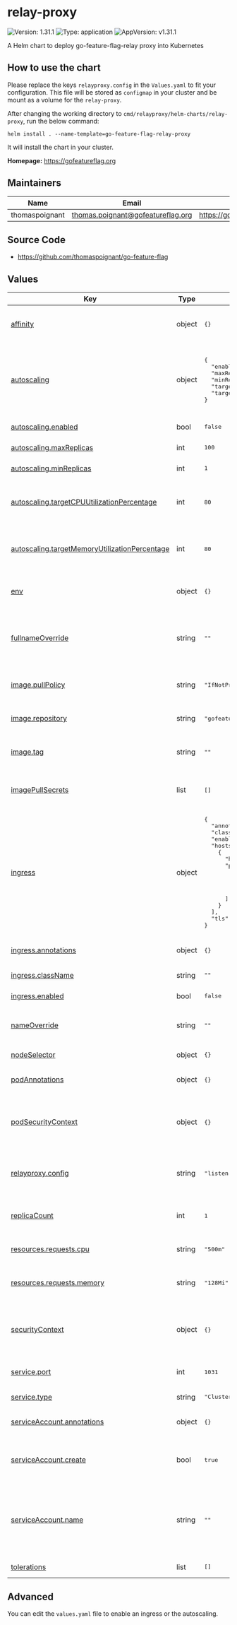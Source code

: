 # relay-proxy

![Version: 1.31.1](https://img.shields.io/badge/Version-1.31.1-informational?style=flat-square) ![Type: application](https://img.shields.io/badge/Type-application-informational?style=flat-square) ![AppVersion: v1.31.1](https://img.shields.io/badge/AppVersion-v1.31.1-informational?style=flat-square)

A Helm chart to deploy go-feature-flag-relay proxy into Kubernetes

## How to use the chart

Please replace the keys `relayproxy.config` in  the `Values.yaml` to fit
your configuration. This file will be stored as `configmap` in your cluster and
be mount as a volume for the `relay-proxy`.

After changing the working directory to `cmd/relayproxy/helm-charts/relay-proxy`,
run the below command:

```shell
helm install . --name-template=go-feature-flag-relay-proxy
```

It will install the chart in your cluster.

**Homepage:** <https://gofeatureflag.org>

## Maintainers

| Name | Email | Url |
| ---- | ------ | --- |
| thomaspoignant | <thomas.poignant@gofeatureflag.org> | <https://gofeatureflag.org> |

## Source Code

* <https://github.com/thomaspoignant/go-feature-flag>

## Values

<table>
	<thead>
		<th>Key</th>
		<th>Type</th>
		<th>Default</th>
		<th>Description</th>
	</thead>
	<tbody>
		<tr>
			<td id="affinity">
				<a href="./values.yaml#L122">affinity</a>
            </td>
			<td>
object
</td>
			<td>
				<div style="max-width: 300px;">
<pre lang="json">
{}
</pre>
</div>
			</td>
			<td>
				Affinity settings for pod assignment to nodes
			</td>
		</tr>
		<tr>
			<td id="autoscaling">
				<a href="./values.yaml#L103">autoscaling</a>
            </td>
			<td>
object
</td>
			<td>
				<div style="max-width: 300px;">
<pre lang="json">
{
  "enabled": false,
  "maxReplicas": 100,
  "minReplicas": 1,
  "targetCPUUtilizationPercentage": 80,
  "targetMemoryUtilizationPercentage": 80
}
</pre>
</div>
			</td>
			<td>
				automatically scale the deployment up and down based on observed CPU and memory utilization
			</td>
		</tr>
		<tr>
			<td id="autoscaling--enabled">
				<a href="./values.yaml#L105">autoscaling.enabled</a>
            </td>
			<td>
bool
</td>
			<td>
				<div style="max-width: 300px;">
<pre lang="json">
false
</pre>
</div>
			</td>
			<td>
				enable autoscaling
			</td>
		</tr>
		<tr>
			<td id="autoscaling--maxReplicas">
				<a href="./values.yaml#L109">autoscaling.maxReplicas</a>
            </td>
			<td>
int
</td>
			<td>
				<div style="max-width: 300px;">
<pre lang="json">
100
</pre>
</div>
			</td>
			<td>
				max replicas to scale to
			</td>
		</tr>
		<tr>
			<td id="autoscaling--minReplicas">
				<a href="./values.yaml#L107">autoscaling.minReplicas</a>
            </td>
			<td>
int
</td>
			<td>
				<div style="max-width: 300px;">
<pre lang="json">
1
</pre>
</div>
			</td>
			<td>
				min replicas to scale to
			</td>
		</tr>
		<tr>
			<td id="autoscaling--targetCPUUtilizationPercentage">
				<a href="./values.yaml#L111">autoscaling.targetCPUUtilizationPercentage</a>
            </td>
			<td>
int
</td>
			<td>
				<div style="max-width: 300px;">
<pre lang="json">
80
</pre>
</div>
			</td>
			<td>
				target CPU utilization percentage to spin up new pods
			</td>
		</tr>
		<tr>
			<td id="autoscaling--targetMemoryUtilizationPercentage">
				<a href="./values.yaml#L113">autoscaling.targetMemoryUtilizationPercentage</a>
            </td>
			<td>
int
</td>
			<td>
				<div style="max-width: 300px;">
<pre lang="json">
80
</pre>
</div>
			</td>
			<td>
				target memory utilization percentage to spin up new pods
			</td>
		</tr>
		<tr>
			<td id="env">
				<a href="./values.yaml#L15">env</a>
            </td>
			<td>
object
</td>
			<td>
				<div style="max-width: 300px;">
<pre lang="json">
{}
</pre>
</div>
			</td>
			<td>
				Environment variables to pass to the relay proxy
			</td>
		</tr>
		<tr>
			<td id="fullnameOverride">
				<a href="./values.yaml#L42">fullnameOverride</a>
            </td>
			<td>
string
</td>
			<td>
				<div style="max-width: 300px;">
<pre lang="json">
""
</pre>
</div>
			</td>
			<td>
				Completely override the deployment name for kubernetes objects
			</td>
		</tr>
		<tr>
			<td id="image--pullPolicy">
				<a href="./values.yaml#L33">image.pullPolicy</a>
            </td>
			<td>
string
</td>
			<td>
				<div style="max-width: 300px;">
<pre lang="json">
"IfNotPresent"
</pre>
</div>
			</td>
			<td>
				The image is pulled only if it is not already present locally
			</td>
		</tr>
		<tr>
			<td id="image--repository">
				<a href="./values.yaml#L31">image.repository</a>
            </td>
			<td>
string
</td>
			<td>
				<div style="max-width: 300px;">
<pre lang="json">
"gofeatureflag/go-feature-flag"
</pre>
</div>
			</td>
			<td>
				The image repository to pull from
			</td>
		</tr>
		<tr>
			<td id="image--tag">
				<a href="./values.yaml#L35">image.tag</a>
            </td>
			<td>
string
</td>
			<td>
				<div style="max-width: 300px;">
<pre lang="json">
""
</pre>
</div>
			</td>
			<td>
				Overrides the image tag whose default is the chart appVersion
			</td>
		</tr>
		<tr>
			<td id="imagePullSecrets">
				<a href="./values.yaml#L38">imagePullSecrets</a>
            </td>
			<td>
list
</td>
			<td>
				<div style="max-width: 300px;">
<pre lang="json">
[]
</pre>
</div>
			</td>
			<td>
				Specify imagePullSecrets to be used for the deployment
			</td>
		</tr>
		<tr>
			<td id="ingress">
				<a href="./values.yaml#L76">ingress</a>
            </td>
			<td>
object
</td>
			<td>
				<div style="max-width: 300px;">
<pre lang="json">
{
  "annotations": {},
  "className": "",
  "enabled": false,
  "hosts": [
    {
      "host": "chart-example.local",
      "paths": [
        {
          "path": "/",
          "pathType": "ImplementationSpecific"
        }
      ]
    }
  ],
  "tls": []
}
</pre>
</div>
			</td>
			<td>
				Ingress configuration
			</td>
		</tr>
		<tr>
			<td id="ingress--annotations">
				<a href="./values.yaml#L82">ingress.annotations</a>
            </td>
			<td>
object
</td>
			<td>
				<div style="max-width: 300px;">
<pre lang="json">
{}
</pre>
</div>
			</td>
			<td>
				Annotations to add to the ingress
			</td>
		</tr>
		<tr>
			<td id="ingress--className">
				<a href="./values.yaml#L80">ingress.className</a>
            </td>
			<td>
string
</td>
			<td>
				<div style="max-width: 300px;">
<pre lang="json">
""
</pre>
</div>
			</td>
			<td>
				Ingress class name
			</td>
		</tr>
		<tr>
			<td id="ingress--enabled">
				<a href="./values.yaml#L78">ingress.enabled</a>
            </td>
			<td>
bool
</td>
			<td>
				<div style="max-width: 300px;">
<pre lang="json">
false
</pre>
</div>
			</td>
			<td>
				Enable ingress
			</td>
		</tr>
		<tr>
			<td id="nameOverride">
				<a href="./values.yaml#L40">nameOverride</a>
            </td>
			<td>
string
</td>
			<td>
				<div style="max-width: 300px;">
<pre lang="json">
""
</pre>
</div>
			</td>
			<td>
				replaces the name of the chart in the Chart.yaml file
			</td>
		</tr>
		<tr>
			<td id="nodeSelector">
				<a href="./values.yaml#L116">nodeSelector</a>
            </td>
			<td>
object
</td>
			<td>
				<div style="max-width: 300px;">
<pre lang="json">
{}
</pre>
</div>
			</td>
			<td>
				Node labels for pod assignment
			</td>
		</tr>
		<tr>
			<td id="podAnnotations">
				<a href="./values.yaml#L54">podAnnotations</a>
            </td>
			<td>
object
</td>
			<td>
				<div style="max-width: 300px;">
<pre lang="json">
{}
</pre>
</div>
			</td>
			<td>
				Pod annotations to add to the deployment
			</td>
		</tr>
		<tr>
			<td id="podSecurityContext">
				<a href="./values.yaml#L57">podSecurityContext</a>
            </td>
			<td>
object
</td>
			<td>
				<div style="max-width: 300px;">
<pre lang="json">
{}
</pre>
</div>
			</td>
			<td>
				A security context defines privilege and access control settings for a Pod
			</td>
		</tr>
		<tr>
			<td id="relayproxy--config">
				<a href="./values.yaml#L3">relayproxy.config</a>
            </td>
			<td>
string
</td>
			<td>
				<div style="max-width: 300px;">
<pre lang="json">
"listen: 1031\npollingInterval: 1000\nstartWithRetrieverError: false\nlogLevel: info\nretriever:\n  kind: http\n  url: https://raw.githubusercontent.com/thomaspoignant/go-feature-flag/main/examples/retriever_file/flags.goff.yaml\nexporter:\n  kind: log\n"
</pre>
</div>
			</td>
			<td>
				GO Feature Flag relay proxy configuration as string (accept template).
			</td>
		</tr>
		<tr>
			<td id="replicaCount">
				<a href="./values.yaml#L27">replicaCount</a>
            </td>
			<td>
int
</td>
			<td>
				<div style="max-width: 300px;">
<pre lang="json">
1
</pre>
</div>
			</td>
			<td>
				The number of replicas to create for the deployment
			</td>
		</tr>
		<tr>
			<td id="resources--requests--cpu">
				<a href="./values.yaml#L100">resources.requests.cpu</a>
            </td>
			<td>
string
</td>
			<td>
				<div style="max-width: 300px;">
<pre lang="json">
"500m"
</pre>
</div>
			</td>
			<td>
				The amount of cpu to request for the container
			</td>
		</tr>
		<tr>
			<td id="resources--requests--memory">
				<a href="./values.yaml#L98">resources.requests.memory</a>
            </td>
			<td>
string
</td>
			<td>
				<div style="max-width: 300px;">
<pre lang="json">
"128Mi"
</pre>
</div>
			</td>
			<td>
				The amount of memory to request for the container
			</td>
		</tr>
		<tr>
			<td id="securityContext">
				<a href="./values.yaml#L61">securityContext</a>
            </td>
			<td>
object
</td>
			<td>
				<div style="max-width: 300px;">
<pre lang="json">
{}
</pre>
</div>
			</td>
			<td>
				A security context defines privilege and access control settings for a Container
			</td>
		</tr>
		<tr>
			<td id="service--port">
				<a href="./values.yaml#L73">service.port</a>
            </td>
			<td>
int
</td>
			<td>
				<div style="max-width: 300px;">
<pre lang="json">
1031
</pre>
</div>
			</td>
			<td>
				The port to expose on the service
			</td>
		</tr>
		<tr>
			<td id="service--type">
				<a href="./values.yaml#L71">service.type</a>
            </td>
			<td>
string
</td>
			<td>
				<div style="max-width: 300px;">
<pre lang="json">
"ClusterIP"
</pre>
</div>
			</td>
			<td>
				The type of service to create
			</td>
		</tr>
		<tr>
			<td id="serviceAccount--annotations">
				<a href="./values.yaml#L48">serviceAccount.annotations</a>
            </td>
			<td>
object
</td>
			<td>
				<div style="max-width: 300px;">
<pre lang="json">
{}
</pre>
</div>
			</td>
			<td>
				Annotations to add to the service account
			</td>
		</tr>
		<tr>
			<td id="serviceAccount--create">
				<a href="./values.yaml#L46">serviceAccount.create</a>
            </td>
			<td>
bool
</td>
			<td>
				<div style="max-width: 300px;">
<pre lang="json">
true
</pre>
</div>
			</td>
			<td>
				Specifies whether a service account should be created
			</td>
		</tr>
		<tr>
			<td id="serviceAccount--name">
				<a href="./values.yaml#L51">serviceAccount.name</a>
            </td>
			<td>
string
</td>
			<td>
				<div style="max-width: 300px;">
<pre lang="json">
""
</pre>
</div>
			</td>
			<td>
				The name of the service account to use. If not set and create is true, a name is generated using the fullname template
			</td>
		</tr>
		<tr>
			<td id="tolerations">
				<a href="./values.yaml#L119">tolerations</a>
            </td>
			<td>
list
</td>
			<td>
				<div style="max-width: 300px;">
<pre lang="json">
[]
</pre>
</div>
			</td>
			<td>
				Tolerations for pod assignment
			</td>
		</tr>
	</tbody>
</table>

## Advanced
You can edit the `values.yaml` file to enable an ingress or the autoscaling.
